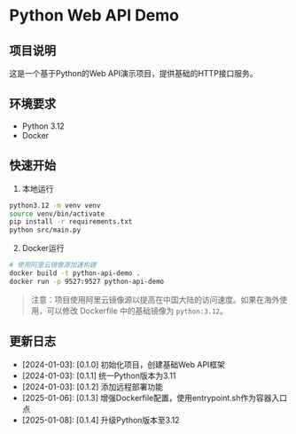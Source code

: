 # Python Web API Demo

## 项目说明
这是一个基于Python的Web API演示项目，提供基础的HTTP接口服务。

## 环境要求
- Python 3.12
- Docker

## 快速开始
1. 本地运行
```bash
python3.12 -m venv venv
source venv/bin/activate
pip install -r requirements.txt
python src/main.py
```

2. Docker运行
```bash
# 使用阿里云镜像源加速构建
docker build -t python-api-demo .
docker run -p 9527:9527 python-api-demo
```

> 注意：项目使用阿里云镜像源以提高在中国大陆的访问速度。如果在海外使用，可以修改 Dockerfile 中的基础镜像为 `python:3.12`。

## 更新日志
- [2024-01-03]: [0.1.0] 初始化项目，创建基础Web API框架
- [2024-01-03]: [0.1.1] 统一Python版本为3.11
- [2024-01-03]: [0.1.2] 添加远程部署功能
- [2025-01-06]: [0.1.3] 增强Dockerfile配置，使用entrypoint.sh作为容器入口点
- [2025-01-08]: [0.1.4] 升级Python版本至3.12
